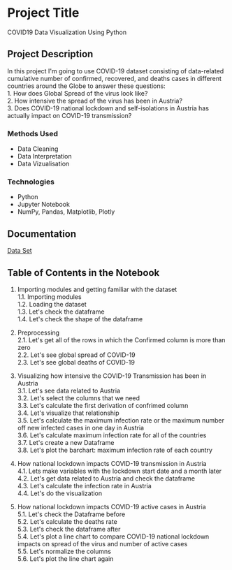 
# Project Title

COVID19 Data Visualization Using Python



## Project Description
In this project I'm going to use COVID-19 dataset consisting of data-related cumulative number of confirmed, recovered, and deaths cases in different countries around the Globe to answer these questions:   
    1. How does Global Spread of the virus look like?   
    2. How intensive the spread of the virus has been in Austria?   
    3. Does COVID-19 national lockdown and self-isolations in Austria has actually impact on COVID-19 transmission? 

### Methods Used
- Data Cleaning
- Data Interpretation   
- Data Vizualisation

### Technologies
- Python
- Jupyter Notebook
- NumPy, Pandas, Matplotlib, Plotly

## Documentation
[Data Set](https://raw.githubusercontent.com/datasets/covid-19/master/data/countries-aggregated.csv)


## Table of Contents in the Notebook

1. Importing modules and getting familiar with the dataset  
    1.1. Importing modules    
    1.2. Loading the dataset  
    1.3. Let's check the dataframe  
    1.4. Let's check the shape of the dataframe

2. Preprocessing  
    2.1. Let's get all of the rows in which the Confirmed column is more than zero  
    2.2. Let's see global spread of COVID-19  
    2.3. Let's see global deaths of COVID-19

3. Visualizing how intensive the COVID-19 Transmission has been in Austria  
    3.1. Let's see data related to Austria  
    3.2. Let's select the columns that we need  
    3.3. Let's calculate the first derivation of confrimed column  
    3.4. Let's visualize that relationship  
    3.5. Let's calculate the maximum infection rate or the maximum number off new infected cases in one day in Austria  
    3.6. Let's calculate maximum infection rate for all of the countries    
    3.7. Let's create a new Dataframe   
    3.8. Let's plot the barchart: maximum infection rate of each country

4. How national lockdown impacts COVID-19 transmission in Austria  
    4.1. Lets make variables with the lockdown start date and a month later  
    4.2. Let's get data related to Austria and check the dataframe  
    4.3. Let's calculate the infection rate in Austria  
    4.4. Let's do the visualization  
 
5. How national lockdown impacts COVID-19 active cases in Austria  
    5.1. Let's check the Dataframe before  
    5.2. Let's calculate the deaths rate  
    5.3. Let's check the dataframe after  
    5.4. Let's plot a line chart to compare COVID-19 national lockdown impacts on spread of the virus and number of active cases  
    5.5. Let's normalize the columns  
    5.6. Let's plot the line chart again  
